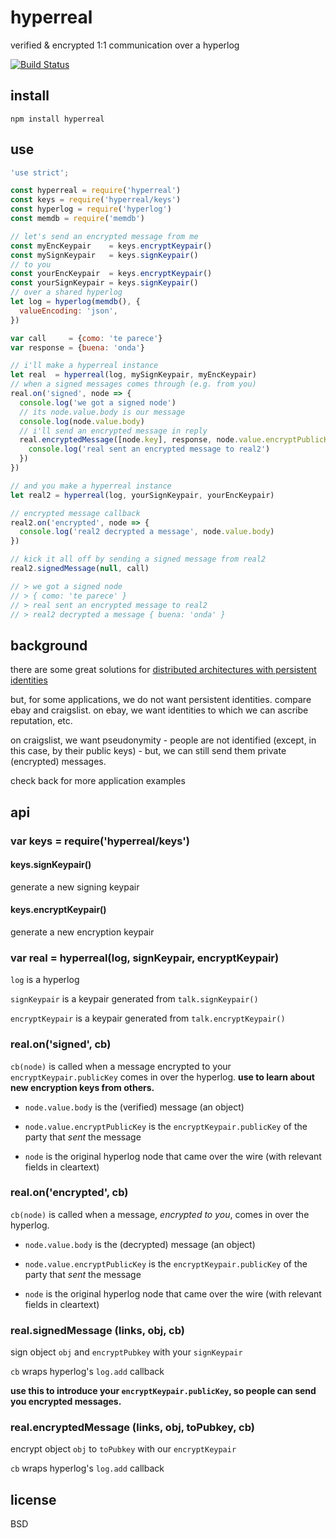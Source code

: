 # hyperreal

verified & encrypted 1:1 communication over a hyperlog

[![Build Status](https://travis-ci.org/elsehow/hyperreal.svg?branch=master)](https://travis-ci.org/elsehow/hyperreal)

## install
```
npm install hyperreal
```

## use

```javascript
'use strict';

const hyperreal = require('hyperreal')
const keys = require('hyperreal/keys')
const hyperlog = require('hyperlog')
const memdb = require('memdb')

// let's send an encrypted message from me
const myEncKeypair    = keys.encryptKeypair()
const mySignKeypair   = keys.signKeypair()
// to you
const yourEncKeypair  = keys.encryptKeypair()
const yourSignKeypair = keys.signKeypair()
// over a shared hyperlog
let log = hyperlog(memdb(), {
  valueEncoding: 'json',
})

var call     = {como: 'te parece'}
var response = {buena: 'onda'}

// i'll make a hyperreal instance
let real  = hyperreal(log, mySignKeypair, myEncKeypair)
// when a signed messages comes through (e.g. from you)
real.on('signed', node => {
  console.log('we got a signed node')
  // its node.value.body is our message
  console.log(node.value.body)
  // i'll send an encrypted message in reply
  real.encryptedMessage([node.key], response, node.value.encryptPublicKey, (err, node) => {
    console.log('real sent an encrypted message to real2')
  })
})

// and you make a hyperreal instance
let real2 = hyperreal(log, yourSignKeypair, yourEncKeypair)

// encrypted message callback
real2.on('encrypted', node => {
  console.log('real2 decrypted a message', node.value.body)
})

// kick it all off by sending a signed message from real2
real2.signedMessage(null, call)

// > we got a signed node
// > { como: 'te parece' }
// > real sent an encrypted message to real2
// > real2 decrypted a message { buena: 'onda' }
```

## background
there are some great solutions for [distributed architectures with persistent identities](http://ssbc.github.io/)

but, for some applications, we do not want persistent identities. compare ebay and craigslist. on ebay, we want identities to which we can ascribe reputation, etc.

on craigslist, we want pseudonymity - people are not identified (except, in this case, by their public keys) - but, we can still send them private (encrypted) messages.

check back for more application examples
## api
### var keys = require('hyperreal/keys')
#### keys.signKeypair()
generate a new signing keypair
#### keys.encryptKeypair()
generate a new encryption keypair
### var real = hyperreal(log, signKeypair, encryptKeypair)

`log` is a hyperlog

`signKeypair` is a keypair generated from `talk.signKeypair()`

`encryptKeypair` is a keypair generated from `talk.encryptKeypair()`

### real.on('signed', cb)
`cb(node)` is called when a message encrypted to your `encryptKeypair.publicKey` comes in over the hyperlog. **use to learn about new encryption keys from others.**

- `node.value.body` is the (verified) message (an object)

- `node.value.encryptPublicKey` is the `encryptKeypair.publicKey` of the party that *sent* the message

- `node` is the original hyperlog node that came over the wire (with relevant fields in cleartext)

### real.on('encrypted', cb)
`cb(node)` is called when a message, *encrypted to you*, comes in over the hyperlog.

- `node.value.body` is the (decrypted) message (an object)

- `node.value.encryptPublicKey` is the `encryptKeypair.publicKey` of the party that *sent* the message

- `node` is the original hyperlog node that came over the wire (with relevant fields in cleartext)

### real.signedMessage (links, obj, cb)
    
sign object `obj` and `encryptPubkey` with your `signKeypair`

`cb` wraps hyperlog's `log.add` callback

**use this to introduce your `encryptKeypair.publicKey`, so people can send you encrypted messages.**

### real.encryptedMessage (links, obj, toPubkey, cb)

encrypt object `obj` to `toPubkey` with our `encryptKeypair`

`cb` wraps hyperlog's `log.add` callback

## license
BSD
